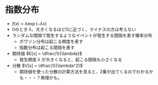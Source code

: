 # 指数分布

- $f(x) = \lambda \exp(- \lambda x)$
- 0のとき $\lambda$、大きくなるほど0に近づく、マイナスの方は考えない
- ランダムな間隔で発生するようなイベントが発生する間隔を表す確率分布
  - ポワソン分布は起こる頻度を表す
  - 指数分布は起こる間隔を表す
- 期待値 $E[x] = \dfrac{1}{\lambda}$
  - 発生頻度 $\lambda$ が大きくなると、起こる間隔も小さくなる
- 分散 $V[x] = \dfrac{1}{\lambda^2}$
  - 期待値を使った分散の計算方法を見ると、2乗が出てくるのでわかるかも・・・？無理かも。
